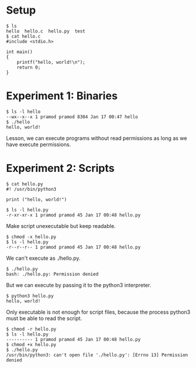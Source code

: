 Setup
=====

    $ ls
    hello  hello.c  hello.py  test
    $ cat hello.c 
    #include <stdio.h>

    int main()
    {
        printf("hello, world!\n");
        return 0;
    }

Experiment 1: Binaries
======================

    $ ls -l hello
    --wx--x--x 1 pramod pramod 8304 Jan 17 00:47 hello
    $ ./hello
    hello, world!

Lesson, we can execute programs without read permissions as long as we have execute permissions.

Experiment 2: Scripts
=====================

    $ cat hello.py 
    #! /usr/bin/python3

    print ("hello, world!")
    
    $ ls -l hello.py 
    -r-xr-xr-x 1 pramod pramod 45 Jan 17 00:48 hello.py

Make script unexecutable but keep readable.

    $ chmod -x hello.py 
    $ ls -l hello.py 
    -r--r--r-- 1 pramod pramod 45 Jan 17 00:48 hello.py

We can't execute as ./hello.py.

    $ ./hello.py
    bash: ./hello.py: Permission denied

But we can execute by passing it to the python3 interpreter.

    $ python3 hello.py 
    hello, world!

Only executable is not enough for script files, because the process python3 must be able to read the script.

    $ chmod -r hello.py 
    $ ls -l hello.py 
    ---------- 1 pramod pramod 45 Jan 17 00:48 hello.py
    $ chmod +x hello.py 
    $ ./hello.py 
    /usr/bin/python3: can't open file './hello.py': [Errno 13] Permission denied

